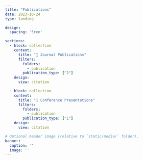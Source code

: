 ```yaml
---
title: "Publications"
date: 2023-10-24
type: landing

design:
  spacing: '5rem'

sections:
  - block: collection
    content:
      title: "📝 Journal Publications"
      filters:
        folders:
          - publication
        publication_type: ["2"]
    design:
      view: citation

  - block: collection
    content:
      title: "🎤 Conference Presentations"
      filters:
        folders:
          - publication
        publication_type: ["1"]
    design:
      view: citation

# Optional header image (relative to `static/media/` folder).
banner:
  caption: ''
  image: ''
---
```

